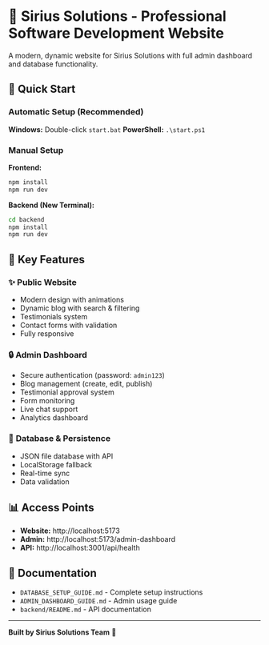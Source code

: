 # 🌟 Sirius Solutions - Professional Software Development Website

A modern, dynamic website for Sirius Solutions with full admin dashboard and database functionality.

## 🚀 Quick Start

### Automatic Setup (Recommended)

**Windows:** Double-click `start.bat`
**PowerShell:** `.\start.ps1`

### Manual Setup

**Frontend:**
```bash
npm install
npm run dev
```

**Backend (New Terminal):**
```bash
cd backend
npm install
npm run dev
```

## 🎯 Key Features

### ✨ **Public Website**
- Modern design with animations
- Dynamic blog with search & filtering  
- Testimonials system
- Contact forms with validation
- Fully responsive

### 🔒 **Admin Dashboard**
- Secure authentication (password: `admin123`)
- Blog management (create, edit, publish)
- Testimonial approval system
- Form monitoring
- Live chat support
- Analytics dashboard

### 💾 **Database & Persistence**
- JSON file database with API
- LocalStorage fallback
- Real-time sync
- Data validation

## 📊 Access Points

- **Website:** http://localhost:5173
- **Admin:** http://localhost:5173/admin-dashboard
- **API:** http://localhost:3001/api/health

## 📁 Documentation

- `DATABASE_SETUP_GUIDE.md` - Complete setup instructions
- `ADMIN_DASHBOARD_GUIDE.md` - Admin usage guide
- `backend/README.md` - API documentation

---

**Built by Sirius Solutions Team** 🚀
